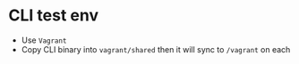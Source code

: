 # CLI test env

- Use `Vagrant`
- Copy CLI binary into `vagrant/shared` then it will sync to `/vagrant` on each 
